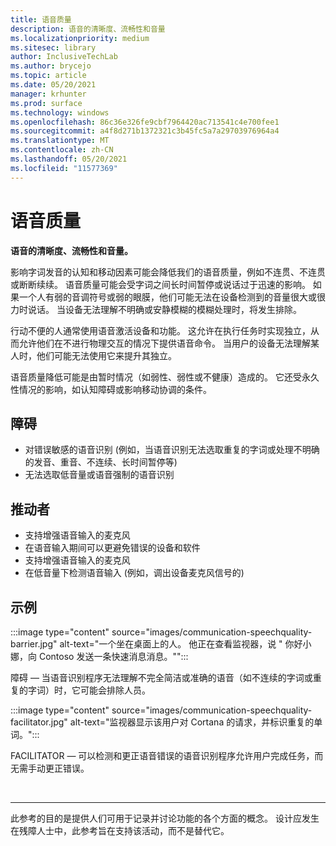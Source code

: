```yaml
---
title: 语音质量
description: 语音的清晰度、流畅性和音量
ms.localizationpriority: medium
ms.sitesec: library
author: InclusiveTechLab
ms.author: brycejo
ms.topic: article
ms.date: 05/20/2021
manager: krhunter
ms.prod: surface
ms.technology: windows
ms.openlocfilehash: 86c36e326fe9cbf7964420ac713541c4e700fee1
ms.sourcegitcommit: a4f8d271b1372321c3b45fc5a7a29703976964a4
ms.translationtype: MT
ms.contentlocale: zh-CN
ms.lasthandoff: 05/20/2021
ms.locfileid: "11577369"
---
```

# <a name="speech-quality"></a>语音质量

**语音的清晰度、流畅性和音量。**

影响字词发音的认知和移动因素可能会降低我们的语音质量，例如不连贯、不连贯或断断续续。 语音质量可能会受字词之间长时间暂停或说话过于迅速的影响。 如果一个人有弱的音调符号或弱的眼膜，他们可能无法在设备检测到的音量很大或很力时说话。 当设备无法理解不明确或安静模糊的模糊处理时，将发生排除。

行动不便的人通常使用语音激活设备和功能。 这允许在执行任务时实现独立，从而允许他们在不进行物理交互的情况下提供语音命令。 当用户的设备无法理解某人时，他们可能无法使用它来提升其独立。

语音质量降低可能是由暂时情况（如弱性、弱性或不健康）造成的。 它还受永久性情况的影响，如认知障碍或影响移动协调的条件。

## <a name="barriers"></a>障碍
* 对错误敏感的语音识别 (例如，当语音识别无法选取重复的字词或处理不明确的发音、重音、不连续、长时间暂停等) 
* 无法选取低音量或语音强制的语音识别

## <a name="facilitators"></a>推动者
* 支持增强语音输入的麦克风
* 在语音输入期间可以更避免错误的设备和软件
* 支持增强语音输入的麦克风
* 在低音量下检测语音输入 (例如，调出设备麦克风信号的) 

## <a name="examples"></a>示例

:::image type="content" source="images/communication-speechquality-barrier.jpg" alt-text="一个坐在桌面上的人。 他正在查看监视器，说 &quot; 你好小娜，向 Contoso 发送一条快速消息消息。&quot;":::

障碍 — 当语音识别程序无法理解不完全简洁或准确的语音（如不连续的字词或重复的字词）时，它可能会排除人员。 

:::image type="content" source="images/communication-speechquality-facilitator.jpg" alt-text="监视器显示该用户对 Cortana 的请求，并标识重复的单词。":::

FACILITATOR — 可以检测和更正语音错误的语音识别程序允许用户完成任务，而无需手动更正错误。

&nbsp;

[comment]: # (Footer 语句)
___
此参考的目的是提供人们可用于记录并讨论功能的各个方面的概念。 设计应发生在残障人士中，此参考旨在支持该活动，而不是替代它。 